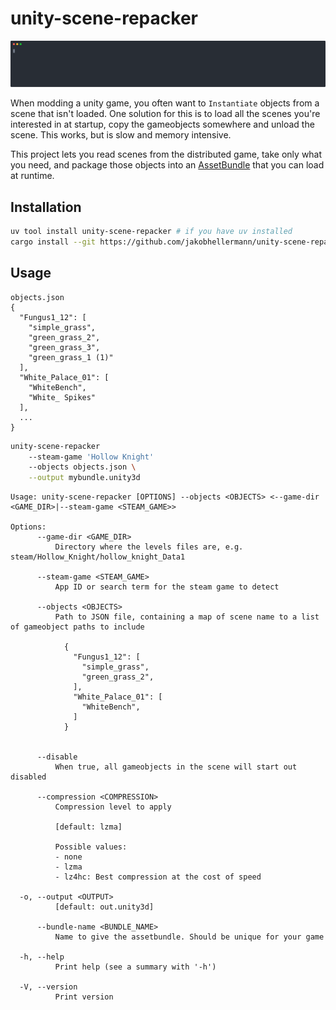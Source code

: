 # unity-scene-repacker

![demo asciicast](./docs/demo-cast.svg)

When modding a unity game, you often want to `Instantiate` objects from a scene that isn't loaded.
One solution for this is to load all the scenes you're interested in at startup, copy the gameobjects somewhere and unload the scene.
This works, but is slow and memory intensive.

This project lets you read scenes from the distributed game, take only what you need, and package those objects into an [AssetBundle](https://docs.unity3d.com/Manual/AssetBundlesIntro.html) that you can load at runtime.

## Installation

```sh
uv tool install unity-scene-repacker # if you have uv installed
cargo install --git https://github.com/jakobhellermann/unity-scene-repacker --locked # to compile from source
```

## Usage

```jsonc
objects.json
{
  "Fungus1_12": [
    "simple_grass",
    "green_grass_2",
    "green_grass_3",
    "green_grass_1 (1)"
  ],
  "White_Palace_01": [
    "WhiteBench",
    "White_ Spikes"
  ],
  ...
}
```

```sh
unity-scene-repacker
    --steam-game 'Hollow Knight'
    --objects objects.json \
    --output mybundle.unity3d
```


```
Usage: unity-scene-repacker [OPTIONS] --objects <OBJECTS> <--game-dir <GAME_DIR>|--steam-game <STEAM_GAME>>

Options:
      --game-dir <GAME_DIR>
          Directory where the levels files are, e.g. steam/Hollow_Knight/hollow_knight_Data1

      --steam-game <STEAM_GAME>
          App ID or search term for the steam game to detect

      --objects <OBJECTS>
          Path to JSON file, containing a map of scene name to a list of gameobject paths to include

            {
              "Fungus1_12": [
                "simple_grass",
                "green_grass_2",
              ],
              "White_Palace_01": [
                "WhiteBench",
              ]
            }


      --disable
          When true, all gameobjects in the scene will start out disabled

      --compression <COMPRESSION>
          Compression level to apply

          [default: lzma]

          Possible values:
          - none
          - lzma
          - lz4hc: Best compression at the cost of speed

  -o, --output <OUTPUT>
          [default: out.unity3d]

      --bundle-name <BUNDLE_NAME>
          Name to give the assetbundle. Should be unique for your game

  -h, --help
          Print help (see a summary with '-h')

  -V, --version
          Print version
```
